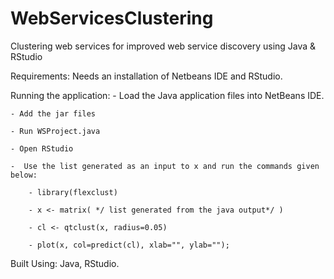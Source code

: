 # WebServicesClustering
Clustering web services for improved web service discovery using Java &amp; RStudio



Requirements:
Needs an installation of Netbeans IDE and RStudio.

Running the application:
	- Load the Java application files into NetBeans IDE.
	
	- Add the jar files
	
	- Run WSProject.java
	
	- Open RStudio
	
	-  Use the list generated as an input to x and run the commands given below:
	
		- library(flexclust)

		- x <- matrix( */ list generated from the java output*/ ) 

		- cl <- qtclust(x, radius=0.05) 

		- plot(x, col=predict(cl), xlab="", ylab=""); 

Built Using:
Java, RStudio.
